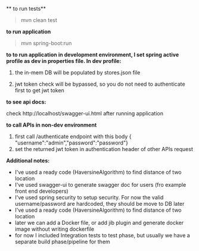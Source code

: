 ** to run tests**

> mvn clean test

**to run application**

>mvn spring-boot:run

**to to run application in development environment, I set spring active profile as dev in properties file. In dev profile:**

1. the in-mem DB will be populated by stores.json file

2. jwt token check will be bypassed, so you do not need to authenticate first to get jwt token 

**to see api docs:**

check http://localhost/swagger-ui.html after running application

**to call APIs in non-dev environment**

1. first call /authenticate endpoint with this body
{ "username":"admin","password":"password"}
2. set the returned jwt token in authentication header of other APIs request
 
**Additional notes:**

- I've used a ready code (HaversineAlgorithm) to find distance of two location
- I've used swagger-ui to generate swagger doc for users (fro example front end developers)
- I've used spring security to setup security. For now the valid username/password are hardcoded,
they should be move to DB later
- I've used a ready code (HaversineAlgorithm) to find distance of two location
- later we can add a Docker file, or add jib plugin and generate docker image without writing dockerfile
- for now I included Integration tests to test phase, but usually we have a separate build phase/pipeline for them
 